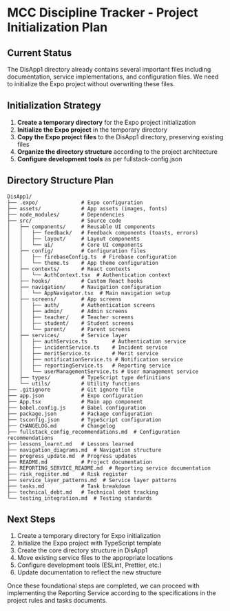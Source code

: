 # MCC Discipline Tracker - Project Initialization Plan

## Current Status

The DisApp1 directory already contains several important files including documentation, service implementations, and configuration files. We need to initialize the Expo project without overwriting these files.

## Initialization Strategy

1. **Create a temporary directory** for the Expo project initialization
2. **Initialize the Expo project** in the temporary directory
3. **Copy the Expo project files** to the DisApp1 directory, preserving existing files
4. **Organize the directory structure** according to the project architecture
5. **Configure development tools** as per fullstack-config.json

## Directory Structure Plan

```
DisApp1/
├── .expo/              # Expo configuration
├── assets/             # App assets (images, fonts)
├── node_modules/       # Dependencies
├── src/                # Source code
│   ├── components/     # Reusable UI components
│   │   ├── feedback/   # Feedback components (toasts, errors)
│   │   ├── layout/     # Layout components
│   │   └── ui/         # Core UI components
│   ├── config/         # Configuration files
│   │   ├── firebaseConfig.ts  # Firebase configuration
│   │   └── theme.ts    # App theme configuration
│   ├── contexts/       # React contexts
│   │   └── AuthContext.tsx  # Authentication context
│   ├── hooks/          # Custom React hooks
│   ├── navigation/     # Navigation configuration
│   │   └── AppNavigator.tsx  # Main navigation setup
│   ├── screens/        # App screens
│   │   ├── auth/       # Authentication screens
│   │   ├── admin/      # Admin screens
│   │   ├── teacher/    # Teacher screens
│   │   ├── student/    # Student screens
│   │   └── parent/     # Parent screens
│   ├── services/       # Service layer
│   │   ├── authService.ts        # Authentication service
│   │   ├── incidentService.ts    # Incident service
│   │   ├── meritService.ts       # Merit service
│   │   ├── notificationService.ts # Notification service
│   │   ├── reportingService.ts   # Reporting service
│   │   └── userManagementService.ts # User management service
│   ├── types/          # TypeScript type definitions
│   └── utils/          # Utility functions
├── .gitignore          # Git ignore file
├── app.json            # Expo configuration
├── App.tsx             # Main app component
├── babel.config.js     # Babel configuration
├── package.json        # Package configuration
├── tsconfig.json       # TypeScript configuration
├── CHANGELOG.md        # Changelog
├── fullstack_config_recommendations.md  # Configuration recommendations
├── lessons_learnt.md   # Lessons learned
├── navigation_diagrams.md  # Navigation structure
├── progress_update.md  # Progress updates
├── README.md           # Project documentation
├── REPORTING_SERVICE_README.md  # Reporting service documentation
├── risk_register.md    # Risk register
├── service_layer_patterns.md  # Service layer patterns
├── tasks.md            # Task breakdown
├── technical_debt.md   # Technical debt tracking
└── testing_integration.md  # Testing standards
```

## Next Steps

1. Create a temporary directory for Expo initialization
2. Initialize the Expo project with TypeScript template
3. Create the core directory structure in DisApp1
4. Move existing service files to the appropriate locations
5. Configure development tools (ESLint, Prettier, etc.)
6. Update documentation to reflect the new structure

Once these foundational steps are completed, we can proceed with implementing the Reporting Service according to the specifications in the project rules and tasks documents.